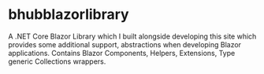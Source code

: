 # bhubblazorlibrary
A .NET Core Blazor Library which I built alongside developing this site which provides some additional support, abstractions when developing Blazor applications. Contains Blazor Components, Helpers, Extensions, Type generic Collections wrappers. 
